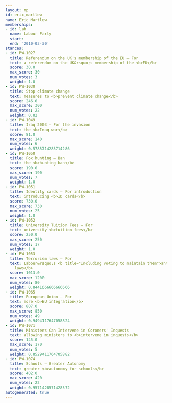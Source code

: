 ```yaml
---
layout: mp
id: eric_martlew
name: Eric Martlew
memberships:
- id: lab
  name: Labour Party
  start: 
  end: '2010-03-30'
stances:
- id: PW-1027
  title: Referendum on the UK's membership of the EU — For
  text: a referendum on the UK&rsquo;s membership of the <b>EU</b>
  score: 30.0
  max_score: 30
  num_votes: 3
  weight: 1.0
- id: PW-1030
  title: Stop climate change
  text: measures to <b>prevent climate change</b>
  score: 246.0
  max_score: 300
  num_votes: 22
  weight: 0.82
- id: PW-1049
  title: Iraq 2003 — For the invasion
  text: the <b>Iraq war</b>
  score: 81.0
  max_score: 140
  num_votes: 6
  weight: 0.5785714285714286
- id: PW-1050
  title: Fox hunting — Ban
  text: the <b>hunting ban</b>
  score: 190.0
  max_score: 190
  num_votes: 7
  weight: 1.0
- id: PW-1051
  title: Identity cards — For introduction
  text: introducing <b>ID cards</b>
  score: 730.0
  max_score: 730
  num_votes: 25
  weight: 1.0
- id: PW-1052
  title: University Tuition Fees — For
  text: university <b>tuition fees</b>
  score: 250.0
  max_score: 250
  num_votes: 17
  weight: 1.0
- id: PW-1053
  title: Terrorism laws — For
  text: Labour&rsquo;s <b title="Including voting to maintain them">anti-terrorism
    laws</b>
  score: 1013.0
  max_score: 1200
  num_votes: 80
  weight: 0.8441666666666666
- id: PW-1065
  title: European Union — For
  text: more <b>EU integration</b>
  score: 807.0
  max_score: 850
  num_votes: 49
  weight: 0.9494117647058824
- id: PW-1071
  title: Ministers Can Intervene in Coroners' Inquests
  text: allowing ministers to <b>intervene in inquests</b>
  score: 145.0
  max_score: 170
  num_votes: 5
  weight: 0.8529411764705882
- id: PW-1074
  title: Schools — Greater Autonomy
  text: greater <b>autonomy for schools</b>
  score: 402.0
  max_score: 420
  num_votes: 22
  weight: 0.9571428571428572
autogenerated: true
---
```

